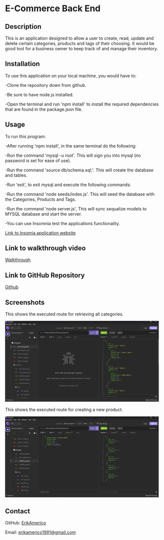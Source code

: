 # E-Commerce Back End

## Description
This is an application designed to allow a user to create, read, update and delete certain categories, products and tags of their choosing. It would be good tool for a business owner to keep track of and manage their inventory.

## Installation
To use this application on your local machine, you would have to:

-Clone the repository down from github.

-Be sure to have node.js installed.

-Open the terminal and run 'npm install' to install the required dependencies that are found in the package.json file.

## Usage
To run this program:

-After running 'npm install', in the same terminal do the following:

-Run the command 'mysql -u root'. This will sign you into mysql (no password is set for ease of use).

-Run the command 'source db/schema.sql;'. This will create the database and tables.

-Run 'exit', to exit mysql and execute the following commands:

-Run the command 'node seeds/index.js'. This will seed the database with the Categories, Products and Tags.

-Run the command 'node server.js', This will sync sequalize models to MYSQL database and start the server.

-You can use Insomnia test the applications functionality.

[Link to Insomia application website](https://docs.insomnia.rest/)

## Link to walkthrough video
[Walkthrough](https://watch.screencastify.com/v/It6G7MyHAY8IoG9Nxujy)

## Link to GitHub Repository
[Github](https://github.com/ErikAmerico/E-Commerce-Back-End)
 
## Screenshots
This shows the executed route for retrieving all categories. 

![Show Categories](Assets\InsomniaApiCategories.png)

This shows the executed route for creating a new product.

![Create Product](Assets\InsomniaApiCreateProduct.png)

## Contact

GitHub: [ErikAmerico](https://github.com/erikamerico)
    
Email: erikamerico1991@gmail.com